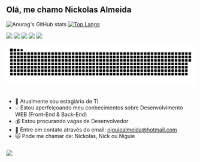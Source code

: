 ## Olá, me chamo Nickolas Almeida


![Anurag's GitHub stats](https://github-readme-stats.vercel.app/api?username=nickguie&show_icons=true&theme=synthwave&hide=stars)
[![Top Langs](https://github-readme-stats.vercel.app/api/top-langs/?username=nickguie&layout=compact&theme=synthwave)](https://github.com/nickguie/github-readme-stats)



<div >
  <a href="https://github.com/nickguie"><img alig="center" height="30" with="40" src="https://img.shields.io/badge/JavaScript-F7DF1E?style=for-the-badge&logo=javascript&logoColor=black"></a>
  <a href="https://github.com/nickguie"><img alig="center" height="30" with="40" src="https://img.shields.io/badge/Node.js-43853D?style=for-the-badge&logo=node.js&logoColor=white"></a>
  <a href="https://github.com/nickguie"><img alig="center" height="30" with="40" src="https://img.shields.io/badge/Python-3776AB?style=for-the-badge&logo=python&logoColor=white"></a>
  <a href="https://github.com/nickguie"><img alig="center" height="30" with="40" src="https://img.shields.io/badge/HTML5-E34F26?style=for-the-badge&logo=html5&logoColor=white"></a>
  <a href="https://github.com/nickguie"><img alig="center" height="30" with="40" src="https://img.shields.io/badge/CSS3-1572B6?style=for-the-badge&logo=css3&logoColor=white">  </a> 
</div>

![](https://github.com/nickguie/nickguie/raw/output/github-contribution-grid-snake.svg)

##

- 🔨 Atualmente sou estagiário de TI
- 💡 Estou aperfeiçoando meu conhecimentos sobre Desenvolvimento WEB (Front-End & Back-End)
- 💰 Estou procurando vagas de Desenvolvedor
- 💬 Entre em contato através do email: niguiealmeida@hotmail.com
- 🐱 Pode me chamar de: Nickolas, Nick ou Niguie

##

<a href="https://www.linkedin.com/in/nickolas-almeida/"><img alig="center" height="30" with="40" target="blank" src="https://img.shields.io/badge/LinkedIn-0077B5?style=for-the-badge&logo=linkedin&logoColor=white"></a>
 



 
